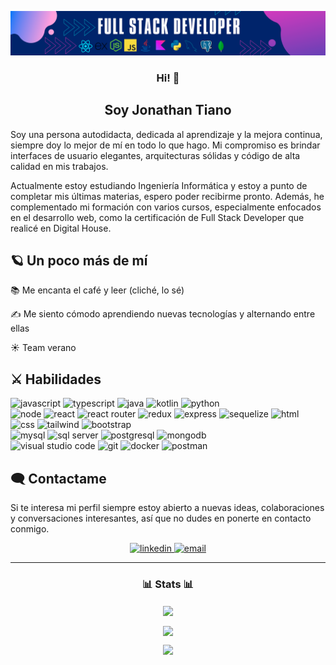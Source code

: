 <p align="center">
  <img src="https://github.com/Aniwyn/Aniwyn/blob/main/assets/banner.png?raw=true">
</p>
<h3 align="center">Hi! 👋</h3>
<h2 align="center">Soy Jonathan Tiano</h2>

Soy una persona autodidacta, dedicada al aprendizaje y la mejora continua, siempre doy lo mejor de mí en todo lo que hago. Mi compromiso es brindar interfaces de usuario elegantes, arquitecturas sólidas y código de alta calidad en mis trabajos.

Actualmente estoy estudiando Ingeniería Informática y estoy a punto de completar mis últimas materias, espero poder recibirme pronto. Además, he complementado mi formación con varios cursos, especialmente enfocados en el desarrollo web, como la certificación de Full Stack Developer que realicé en Digital House.

## 🪐 Un poco más de mí

  📚 Me encanta el café y leer (cliché, lo sé)

  ✍️ Me siento cómodo aprendiendo nuevas tecnologías y alternando entre ellas

  ☀️ Team verano

## ⚔️ Habilidades

  <div>
    <img src="https://cdn.jsdelivr.net/gh/devicons/devicon@latest/icons/javascript/javascript-original.svg" src="" height="40" alt="javascript"/>
    <img src="https://cdn.jsdelivr.net/gh/devicons/devicon@latest/icons/typescript/typescript-original.svg" height="40" alt="typescript"/>
    <img src="https://cdn.jsdelivr.net/gh/devicons/devicon@latest/icons/java/java-original-wordmark.svg" height="40" alt="java"/>
    <img src="https://cdn.jsdelivr.net/gh/devicons/devicon@latest/icons/kotlin/kotlin-original-wordmark.svg" height="40" alt="kotlin"/>
    <img src="https://cdn.jsdelivr.net/gh/devicons/devicon@latest/icons/python/python-original-wordmark.svg" height="40" alt="python"/>
  </div>

  <div>
    <img src="https://cdn.jsdelivr.net/gh/devicons/devicon@latest/icons/nodejs/nodejs-original.svg" height="40" alt="node"/>
    <img src="https://cdn.jsdelivr.net/gh/devicons/devicon@latest/icons/react/react-original-wordmark.svg" height="40" alt="react"/>
    <img src="https://cdn.jsdelivr.net/gh/devicons/devicon@latest/icons/reactrouter/reactrouter-original-wordmark.svg" height="40" alt="react router"/>
    <img src="https://cdn.jsdelivr.net/gh/devicons/devicon@latest/icons/redux/redux-original.svg" height="40" alt="redux"/>
    <img src="https://cdn.jsdelivr.net/gh/devicons/devicon@latest/icons/express/express-original-wordmark.svg" height="40" alt="express"/>
    <img src="https://cdn.jsdelivr.net/gh/devicons/devicon@latest/icons/sequelize/sequelize-original-wordmark.svg" height="40" alt="sequelize"/>
    <img src="https://cdn.jsdelivr.net/gh/devicons/devicon@latest/icons/html5/html5-original-wordmark.svg" height="40" alt="html"/>
    <img src="https://cdn.jsdelivr.net/gh/devicons/devicon@latest/icons/css3/css3-original-wordmark.svg" height="40" alt="css"/>
    <img src="https://cdn.jsdelivr.net/gh/devicons/devicon@latest/icons/tailwindcss/tailwindcss-original-wordmark.svg" height="40" alt="tailwind"/>
    <img src="https://cdn.jsdelivr.net/gh/devicons/devicon@latest/icons/bootstrap/bootstrap-original-wordmark.svg" height="40" alt="bootstrap"/>
  </div>
  
  <div>
    <img src="https://cdn.jsdelivr.net/gh/devicons/devicon@latest/icons/mysql/mysql-original-wordmark.svg" height="40" alt="mysql"/>
    <img src="https://cdn.jsdelivr.net/gh/devicons/devicon@latest/icons/microsoftsqlserver/microsoftsqlserver-original-wordmark.svg" height="40" alt="sql server"/>
    <img src="https://cdn.jsdelivr.net/gh/devicons/devicon@latest/icons/postgresql/postgresql-original-wordmark.svg" height="40" alt="postgresql"/>
    <img src="https://cdn.jsdelivr.net/gh/devicons/devicon@latest/icons/mongodb/mongodb-original.svg" height="40" alt="mongodb"/>
  </div>
  
  <div>
    <img src="https://cdn.jsdelivr.net/gh/devicons/devicon@latest/icons/vscode/vscode-original.svg" height="40" alt="visual studio code"/>
    <img src="https://cdn.jsdelivr.net/gh/devicons/devicon@latest/icons/git/git-original-wordmark.svg" height="40" alt="git"/>
    <img src="https://cdn.jsdelivr.net/gh/devicons/devicon@latest/icons/docker/docker-original-wordmark.svg" height="40" alt="docker"/>
    <img src="https://cdn.jsdelivr.net/gh/devicons/devicon@latest/icons/postman/postman-original-wordmark.svg" height="40" alt="postman"/>
  </div>

## 🗨️ Contactame

Si te interesa mi perfil siempre estoy abierto a nuevas ideas, colaboraciones y conversaciones interesantes, así que no dudes en ponerte en contacto conmigo.

<div align="center">
  <a href="https://www.linkedin.com/in/jonathan-tiano/" target="_blank">
    <img src="https://img.shields.io/badge/Linkedin-0A66C2?style=for-the-badge&logo=Linkedin&logoColor=white" alt="linkedin" />
  </a>
  <a href="mailto:jonathanatiano@gmail.com">
    <img src="https://img.shields.io/badge/Email-F01F7A?style=for-the-badge&logo=gmail&logoColor=white" alt="email" />
  </a>
</div>

------------
<h3 align="center">📊 Stats 📊</h3>

<p align="center">
  <a href="https://github.com/Aniwyn/">
    <img align="center" src="https://github-readme-stats.vercel.app/api?username=aniwyn&include_all_commits=true&count_private=true&show_icons=true&theme=radical" width="450"/>
  </a>
</p>

<p align="center">
  <a href="https://github.com/Aniwyn">
    <img align="center" src="https://github-readme-streak-stats.herokuapp.com/?user=aniwyn&theme=radical" width="450"/>
  </a>
</p>

<p align="center">
  <a href="https://github.com/Aniwyn">
    <img src="https://github-readme-stats.vercel.app/api/top-langs?username=aniwyn&show_icons=true&locale=en&layout=compact&theme=radical" width="450"/>
  </a>
</p>